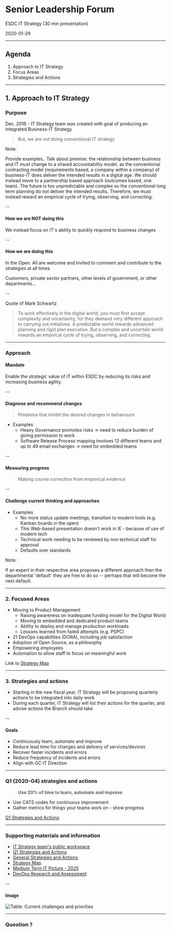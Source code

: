# Senior Leadership Forum

ESDC IT Strategy (30 min presentation)

2020-01-29

---

## Agenda

1. Approach to IT Strategy
2. Focus Areas
3. Strategies and Actions

---

## 1. Approach to IT Strategy

### Purpose

Dec. 2018 - IT Strategy team was created with goal of producing an integrated Business-IT Strategy

> But, we are not doing conventional IT strategy

Note:

Provide examples..
Talk about premise: the relationship between business and IT _must_ change to a shared accountability model, as the conventional contracting model (requirements based, a company within a company) of business-IT does deliver the intended results in a digital age. We should instead move to a partnership based approach (outcomes based, one team). The future is too unpredictable and complex so the conventional long term planning do not deliver the intended results. Therefore, we must instead reward an empirical cycle of trying, observing, and correcting.

--

#### How we are **NOT** doing this

We instead focus on IT's ability to quickly respond to business changes

--

#### How we are **doing** this

In the Open. All are welcome and invited to comment and contribute to the strategies at all times

Customers, private sector partners, other levels of government, or other departments...

--

Quote of Mark Schwartz

> To work effectively in the digital world, you must first accept complexity and uncertainty, for they demand very different approach to carrying out initiatives. A predictable world rewards advanced planning and rigid plan execution. But a complex and uncertain world rewards an empirical cycle of trying, observing, and correcting.

---

### Approach

#### Mandate

Enable the strategic value of IT within ESDC by reducing its risks and increasing business agility.

--

#### Diagnose and recommend changes

> Problems that inhibit the desired changes in behaviours

- Examples
  - Heavy Governance promotes risks -> need to reduce burden of giving permission to work
  - Software Release Process mapping involves 13 different teams and up to 49 email exchanges -> need for embedded teams

--

#### Measuring progress

> Making course correction from emperical evidence

--

#### Challenge current thinking and approaches

- Examples
  - No more status update meetings, transition to modern tools (e.g. Kanban boards in the open)
  - This Web-based presentation doesn't work in IE - because of use of modern tech
  - Technical work needing to be reviewed by non technical staff for approval
  - Defaults over standards

Note:

If an expert in their respective area proposes a different approach than the departmental 'default' they are free to do so -- perhaps that will become the next default.

---

### 2. Focused Areas

- Moving to Product Management
  - Raising awareness on inadequate funding model for the Digital World
  - Moving to embedded and dedicated product teams
  - Ability to deploy and manage production workloads
  - Lessons learned from failed attempts (e.g. PSPC)
- 21 DevOps capabilities (DORA), including job satisfaction
- Adoption of Open Source, as a philosophy
- Empowering employees
- Automation to allow staff to focus on meaningful work

Link to [Strategy Map](https://sara-sabr.github.io/ITStrategy/strategy-summary.html)

---

### 3. Strategies and actions

- Starting in the new fiscal year, IT Strategy will be proposing quarterly actions to be integrated into daily work
- During each quarter, IT Strategy will list their actions for the quarter, and advise actions the Branch should take

--

#### Goals

- Continuously learn, automate and improve
- Reduce lead time for changes and delivery of services/devices
- Recover faster incidents and errors
- Reduce frequency of incidents and errors
- Align with GC IT Direction

---

### Q1 (2020-04) strategies and actions

> **Use 20% of time to learn, automate and improve**

- Use CATS codes for continuous improvement
- Gather metrics for things your teams work on - show progress

[Q1 Strategies and Actions](https://sara-sabr.github.io/ITStrategy/strategy-learning-automating-improving.html)

---

### Supporting materials and information

- [IT Strategy team's public workspace](https://github.com/sara-sabr/ITStrategy)
- [Q1 Strategies and Actions](https://sara-sabr.github.io/ITStrategy/strategy-learning-automating-improving.html)
- [General Strategies and Actions](https://sara-sabr.github.io/ITStrategy/strategies-actions.html)
- [Strategy Map](https://sara-sabr.github.io/ITStrategy/strategy-summary.html)
- [Medium Term IT Picture - 2025](https://sara-sabr.github.io/ITStrategy/it-picture-medium-term.html)
- [DevOps Research and Assessment](https://cloud.google.com/devops/)

--

#### Image

![Table: Current challenges and priorities](/ITStrategy/assets/images/imit-moving-fwd-strategy.png)

---

### Question ?
